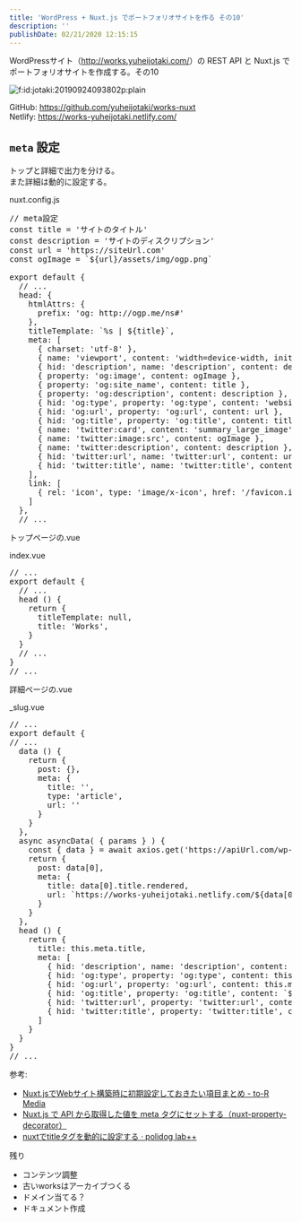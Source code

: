 ```yaml
---
title: 'WordPress + Nuxt.js でポートフォリオサイトを作る その10'
description: ''
publishDate: 02/21/2020 12:15:15
---
```


<p>WordPressサイト（<a href="http://works.yuheijotaki.com/">http://works.yuheijotaki.com/</a>）の REST API と Nuxt.js でポートフォリオサイトを作成する。その10</p>

<p><span itemscope itemtype="http://schema.org/Photograph"><img src="/images/hatena/20190924093802.png" alt="f:id:jotaki:20190924093802p:plain" title="f:id:jotaki:20190924093802p:plain" class="hatena-fotolife" itemprop="image"></span></p>

<p>GitHub: <a href="https://github.com/yuheijotaki/works-nuxt">https://github.com/yuheijotaki/works-nuxt</a><br />
Netlify: <a href="https://works-yuheijotaki.netlify.com/">https://works-yuheijotaki.netlify.com/</a></p>

<h2><code>meta</code> 設定</h2>

<p>トップと詳細で出力を分ける。<br />
また詳細は動的に設定する。</p>

<p>nuxt.config.js</p>

<pre class="code lang-javascript" data-lang="javascript" data-unlink><span class="synComment">// meta設定</span>
<span class="synStatement">const</span> title = <span class="synConstant">'サイトのタイトル'</span>
<span class="synStatement">const</span> description = <span class="synConstant">'サイトのディスクリプション'</span>
<span class="synStatement">const</span> url = <span class="synConstant">'https://siteUrl.com'</span>
<span class="synStatement">const</span> ogImage = `$<span class="synIdentifier">{</span>url<span class="synIdentifier">}</span>/assets/img/ogp.png`

<span class="synStatement">export</span> <span class="synStatement">default</span> <span class="synIdentifier">{</span>
  <span class="synComment">// ...</span>
  head: <span class="synIdentifier">{</span>
    htmlAttrs: <span class="synIdentifier">{</span>
      prefix: <span class="synConstant">'og: http://ogp.me/ns#'</span>
    <span class="synIdentifier">}</span>,
    titleTemplate: `%s | $<span class="synIdentifier">{</span>title<span class="synIdentifier">}</span>`,
    meta: <span class="synIdentifier">[</span>
      <span class="synIdentifier">{</span> charset: <span class="synConstant">'utf-8'</span> <span class="synIdentifier">}</span>,
      <span class="synIdentifier">{</span> name: <span class="synConstant">'viewport'</span>, content: <span class="synConstant">'width=device-width, initial-scale=1'</span> <span class="synIdentifier">}</span>,
      <span class="synIdentifier">{</span> hid: <span class="synConstant">'description'</span>, name: <span class="synConstant">'description'</span>, content: description <span class="synIdentifier">}</span>,
      <span class="synIdentifier">{</span> property: <span class="synConstant">'og:image'</span>, content: ogImage <span class="synIdentifier">}</span>,
      <span class="synIdentifier">{</span> property: <span class="synConstant">'og:site_name'</span>, content: title <span class="synIdentifier">}</span>,
      <span class="synIdentifier">{</span> property: <span class="synConstant">'og:description'</span>, content: description <span class="synIdentifier">}</span>,
      <span class="synIdentifier">{</span> hid: <span class="synConstant">'og:type'</span>, property: <span class="synConstant">'og:type'</span>, content: <span class="synConstant">'website'</span> <span class="synIdentifier">}</span>,
      <span class="synIdentifier">{</span> hid: <span class="synConstant">'og:url'</span>, property: <span class="synConstant">'og:url'</span>, content: url <span class="synIdentifier">}</span>,
      <span class="synIdentifier">{</span> hid: <span class="synConstant">'og:title'</span>, property: <span class="synConstant">'og:title'</span>, content: title <span class="synIdentifier">}</span>,
      <span class="synIdentifier">{</span> name: <span class="synConstant">'twitter:card'</span>, content: <span class="synConstant">'summary_large_image'</span> <span class="synIdentifier">}</span>,
      <span class="synIdentifier">{</span> name: <span class="synConstant">'twitter:image:src'</span>, content: ogImage <span class="synIdentifier">}</span>,
      <span class="synIdentifier">{</span> name: <span class="synConstant">'twitter:description'</span>, content: description <span class="synIdentifier">}</span>,
      <span class="synIdentifier">{</span> hid: <span class="synConstant">'twitter:url'</span>, name: <span class="synConstant">'twitter:url'</span>, content: url <span class="synIdentifier">}</span>,
      <span class="synIdentifier">{</span> hid: <span class="synConstant">'twitter:title'</span>, name: <span class="synConstant">'twitter:title'</span>, content: title <span class="synIdentifier">}</span>
    <span class="synIdentifier">]</span>,
    link: <span class="synIdentifier">[</span>
      <span class="synIdentifier">{</span> rel: <span class="synConstant">'icon'</span>, type: <span class="synConstant">'image/x-icon'</span>, href: <span class="synConstant">'/favicon.ico'</span> <span class="synIdentifier">}</span>
    <span class="synIdentifier">]</span>
  <span class="synIdentifier">}</span>,
  <span class="synComment">// ...</span>
</pre>

<p>トップページの.vue</p>

<p>index.vue</p>

<pre class="code lang-javascript" data-lang="javascript" data-unlink><span class="synComment">// ...</span>
<span class="synStatement">export</span> <span class="synStatement">default</span> <span class="synIdentifier">{</span>
  <span class="synComment">// ...</span>
  head () <span class="synIdentifier">{</span>
    <span class="synStatement">return</span> <span class="synIdentifier">{</span>
      titleTemplate: <span class="synStatement">null</span>,
      title: <span class="synConstant">'Works'</span>,
    <span class="synIdentifier">}</span>
  <span class="synIdentifier">}</span>
  <span class="synComment">// ...</span>
<span class="synIdentifier">}</span>
<span class="synComment">// ...</span>
</pre>

<p>詳細ページの.vue</p>

<p>_slug.vue</p>

<pre class="code lang-javascript" data-lang="javascript" data-unlink><span class="synComment">// ...</span>
<span class="synStatement">export</span> <span class="synStatement">default</span> <span class="synIdentifier">{</span>
<span class="synComment">// ...</span>
  data () <span class="synIdentifier">{</span>
    <span class="synStatement">return</span> <span class="synIdentifier">{</span>
      post: <span class="synIdentifier">{}</span>,
      meta: <span class="synIdentifier">{</span>
        title: <span class="synConstant">''</span>,
        type: <span class="synConstant">'article'</span>,
        url: <span class="synConstant">''</span>
      <span class="synIdentifier">}</span>
    <span class="synIdentifier">}</span>
  <span class="synIdentifier">}</span>,
  async asyncData( <span class="synIdentifier">{</span> params <span class="synIdentifier">}</span> ) <span class="synIdentifier">{</span>
    <span class="synStatement">const</span> <span class="synIdentifier">{</span> data <span class="synIdentifier">}</span> = await axios.get(<span class="synConstant">'https://apiUrl.com/wp-json/wp/v2/posts?slug='</span> + params.slug)
    <span class="synStatement">return</span> <span class="synIdentifier">{</span>
      post: data<span class="synIdentifier">[</span>0<span class="synIdentifier">]</span>,
      meta: <span class="synIdentifier">{</span>
        title: data<span class="synIdentifier">[</span>0<span class="synIdentifier">]</span>.title.rendered,
        url: `https:<span class="synComment">//works-yuheijotaki.netlify.com/${data[0].slug}/`</span>
      <span class="synIdentifier">}</span>
    <span class="synIdentifier">}</span>
  <span class="synIdentifier">}</span>,
  head () <span class="synIdentifier">{</span>
    <span class="synStatement">return</span> <span class="synIdentifier">{</span>
      title: <span class="synIdentifier">this</span>.meta.title,
      meta: <span class="synIdentifier">[</span>
        <span class="synIdentifier">{</span> hid: <span class="synConstant">'description'</span>, name: <span class="synConstant">'description'</span>, content: <span class="synIdentifier">this</span>.meta.description <span class="synIdentifier">}</span>,
        <span class="synIdentifier">{</span> hid: <span class="synConstant">'og:type'</span>, property: <span class="synConstant">'og:type'</span>, content: <span class="synIdentifier">this</span>.meta.type <span class="synIdentifier">}</span>,
        <span class="synIdentifier">{</span> hid: <span class="synConstant">'og:url'</span>, property: <span class="synConstant">'og:url'</span>, content: <span class="synIdentifier">this</span>.meta.url <span class="synIdentifier">}</span>,
        <span class="synIdentifier">{</span> hid: <span class="synConstant">'og:title'</span>, property: <span class="synConstant">'og:title'</span>, content: `$<span class="synIdentifier">{this</span>.meta.title<span class="synIdentifier">}</span> | $<span class="synIdentifier">{</span>title<span class="synIdentifier">}</span>` <span class="synIdentifier">}</span>,
        <span class="synIdentifier">{</span> hid: <span class="synConstant">'twitter:url'</span>, property: <span class="synConstant">'twitter:url'</span>, content: <span class="synIdentifier">this</span>.meta.url <span class="synIdentifier">}</span>,
        <span class="synIdentifier">{</span> hid: <span class="synConstant">'twitter:title'</span>, property: <span class="synConstant">'twitter:title'</span>, content: `$<span class="synIdentifier">{this</span>.meta.title<span class="synIdentifier">}</span> | $<span class="synIdentifier">{</span>title<span class="synIdentifier">}</span>` <span class="synIdentifier">}</span>
      <span class="synIdentifier">]</span>
    <span class="synIdentifier">}</span>
  <span class="synIdentifier">}</span>
<span class="synIdentifier">}</span>
<span class="synComment">// ...</span>
</pre>

<p>参考:</p>

<ul>
<li><a href="https://www.to-r.net/media/nuxt-setup/">Nuxt.jsでWebサイト構築時に初期設定しておきたい項目まとめ - to-R Media</a></li>
<li><a href="https://blog.naoki85.me/posts/80/index.html">Nuxt.js で API から取得した値を meta タグにセットする（nuxt-property-decorator）</a></li>
<li><a href="https://polidog.jp/2018/06/16/nuxt-head/">nuxtでtitleタグを動的に設定する · polidog lab++</a></li>
</ul>

<p>残り</p>

<ul>
<li>コンテンツ調整</li>
<li>古いworksはアーカイブつくる</li>
<li>ドメイン当てる？</li>
<li>ドキュメント作成</li>
</ul>
